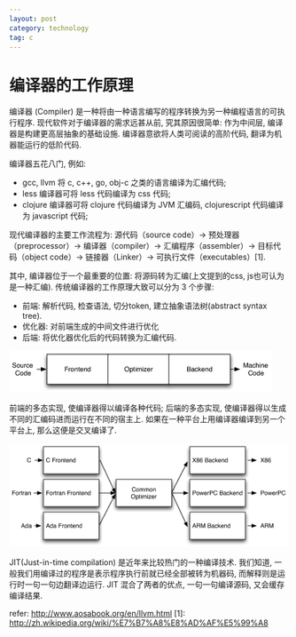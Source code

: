 ```yaml
---
layout: post
category: technology
tag: c
---
```


# 编译器的工作原理

编译器 (Compiler) 是一种将由一种语言编写的程序转换为另一种编程语言的可执行程序.
现代软件对于编译器的需求远甚从前, 究其原因很简单: 作为中间层, 编译器是构建更高层抽象的基础设施.
编译器意欲将人类可阅读的高阶代码, 翻译为机器能运行的低阶代码.

编译器五花八门, 例如:

* gcc, llvm 将 c, c++, go, obj-c 之类的语言编译为汇编代码;
* less 编译器可将 less 代码编译为 css 代码;
* clojure 编译器可将 clojure 代码编译为 JVM 汇编码, clojurescript 代码编译为 javascript 代码;


现代编译器的主要工作流程为:  源代码（source code）→ 预处理器（preprocessor）→ 编译器（compiler）→ 汇编程序（assembler）→ 目标代码（object code）→ 链接器（Linker）→ 可执行文件（executables）[1].

其中, 编译器位于一个最重要的位置: 将源码转为汇编(上文提到的css, js也可认为是一种汇编).
传统编译器的工作原理大致可以分为 3 个步骤:

* 前端: 解析代码, 检查语法, 切分token, 建立抽象语法树(abstract syntax tree).
* 优化器: 对前端生成的中间文件进行优化
* 后端: 将优化器优化后的代码转换为汇编代码.

![SimpleCompiler](/images/2014/SimpleCompiler.png)

前端的多态实现, 使编译器得以编译各种代码; 后端的多态实现, 使编译器得以生成不同的汇编码进而运行在不同的宿主上.
如果在一种平台上用编译器编译到另一个平台上, 那么这便是交叉编译了.

![RetargetableCompiler](/images/2014/RetargetableCompiler.png)

JIT(Just-in-time compilation) 是近年来比较热门的一种编译技术. 我们知道, 一般我们用编译过的程序是表示程序执行前就已经全部被转为机器码, 而解释则是运行时一句一句边翻译边运行. JIT 混合了两者的优点, 一句一句编译源码, 又会缓存编译结果.

refer: http://www.aosabook.org/en/llvm.html
[1]: http://zh.wikipedia.org/wiki/%E7%B7%A8%E8%AD%AF%E5%99%A8
